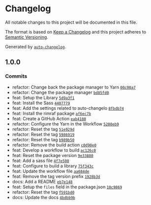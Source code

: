 # Changelog

All notable changes to this project will be documented in this file.

The format is based on [Keep a Changelog](https://keepachangelog.com/en/1.0.0/)
and this project adheres to [Semantic Versioning](https://semver.org/spec/v2.0.0.html).

Generated by [`auto-changelog`](https://github.com/CookPete/auto-changelog).

## 1.0.0

### Commits

- refactor: Change back the package manager to Yarn [`00c00a7`](https://github.com/yushanwebdev/center-child/commit/00c00a74f310013d2afb786d7500536806ad1833)
- refactor: Change the package manager [`bd85fd0`](https://github.com/yushanwebdev/center-child/commit/bd85fd00ea1f60ec1885ef2b3699e64c7b8fc79b)
- feat: Setup the Library [`5d9a3f1`](https://github.com/yushanwebdev/center-child/commit/5d9a3f163665d41261d4ebfeeb00a9b6957e6801)
- feat: Install the Sass [`4407779`](https://github.com/yushanwebdev/center-child/commit/4407779e00c9c3bbf495635f90f25cc97df7907e)
- feat: Add the settings related to auto-changelo [`8fbdb74`](https://github.com/yushanwebdev/center-child/commit/8fbdb7495776c1b9453a9954ac43ba5066f64749)
- feat: Install the rimraf package [`af6ec7b`](https://github.com/yushanwebdev/center-child/commit/af6ec7bc7feedd2158c0e61e446333cbc99762c5)
- feat: Create a GitHub Action [`eab4180`](https://github.com/yushanwebdev/center-child/commit/eab418091dd1fdb6358fa98e64b431433b0131ac)
- refactor: Configure the Yarn in the Workflow [`5208eb9`](https://github.com/yushanwebdev/center-child/commit/5208eb98fc8030df4f0421da59b80519b5408565)
- refactor: Reset the tag [`51e929d`](https://github.com/yushanwebdev/center-child/commit/51e929dc78eb4c23a316fecba29a179bfb79e98e)
- refactor: Reset the tag [`5986919`](https://github.com/yushanwebdev/center-child/commit/5986919e39b8d752fb30bac50fa65f3eba092cbb)
- refactor: Reset the tag [`b989b50`](https://github.com/yushanwebdev/center-child/commit/b989b5022086b1f2ce2b6450b728470ae80ac5bf)
- refactor: Remove the build action [`c0d90e0`](https://github.com/yushanwebdev/center-child/commit/c0d90e070bae480152d055490e228fd1269e622c)
- feat: Develop a workflow to build [`ac126c0`](https://github.com/yushanwebdev/center-child/commit/ac126c0ffa448815a2af1de503997c8e3b43ed29)
- feat: Reset the package version [`9e33880`](https://github.com/yushanwebdev/center-child/commit/9e338800438a0e00664ed7ba37963612da71fd7a)
- feat: Add a sass file [`4f7e508`](https://github.com/yushanwebdev/center-child/commit/4f7e5082b3c1f7e2b6f6e9c12f9d3afb3f583e6d)
- feat: Configure to build a library [`75f343c`](https://github.com/yushanwebdev/center-child/commit/75f343c02691a4b9fa1594d24f96780147434c78)
- feat: Update the workflow file [`aa684de`](https://github.com/yushanwebdev/center-child/commit/aa684de3d881ecde8e2081fb61b073f28e8696d8)
- feat: Remove the tag version prefix [`1928b3d`](https://github.com/yushanwebdev/center-child/commit/1928b3df395c0f145c219f2d4fab04fd3d7925ca)
- docs: Add a README [`eb7e148`](https://github.com/yushanwebdev/center-child/commit/eb7e14869706290adb5d8b61151718669e3fc615)
- feat: Setup the `files` field in the package.json [`10c9869`](https://github.com/yushanwebdev/center-child/commit/10c986999bebad036bb8194c3caab7a286e347a7)
- refactor: Reset the tag [`f591bd0`](https://github.com/yushanwebdev/center-child/commit/f591bd05b3b22c0f09492a62f16da7c1425e999e)
- docs: Update the docs [`4bdbb9b`](https://github.com/yushanwebdev/center-child/commit/4bdbb9b54c7f3ebe776271aff53dda3d55439f61)

